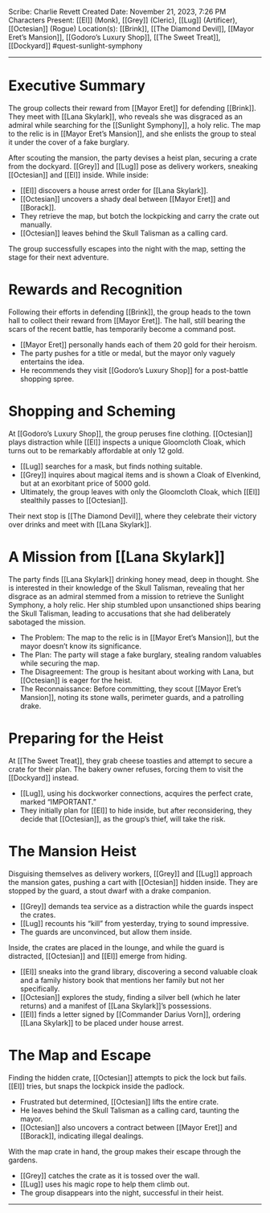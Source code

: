 Scribe: Charlie Revett
Created Date: November 21, 2023, 7:26 PM
Characters Present: [[El]] (Monk), [[Grey]] (Cleric), [[Lug]] (Artificer), [[Octesian]] (Rogue)
Location(s): [[Brink]], [[The Diamond Devil]], [[Mayor Eret’s Mansion]], [[Godoro’s Luxury Shop]], [[The Sweet Treat]], [[Dockyard]]
#quest-sunlight-symphony

---
# Executive Summary
The group collects their reward from [[Mayor Eret]] for defending [[Brink]]. They meet with [[Lana Skylark]], who reveals she was disgraced as an admiral while searching for the [[Sunlight Symphony]], a holy relic. The map to the relic is in [[Mayor Eret’s Mansion]], and she enlists the group to steal it under the cover of a fake burglary.

After scouting the mansion, the party devises a heist plan, securing a crate from the dockyard. [[Grey]] and [[Lug]] pose as delivery workers, sneaking [[Octesian]] and [[El]] inside. While inside:
- [[El]] discovers a house arrest order for [[Lana Skylark]].
- [[Octesian]] uncovers a shady deal between [[Mayor Eret]] and [[Borack]].
- They retrieve the map, but botch the lockpicking and carry the crate out manually.
- [[Octesian]] leaves behind the Skull Talisman as a calling card.

The group successfully escapes into the night with the map, setting the stage for their next adventure.
# Rewards and Recognition
Following their efforts in defending [[Brink]], the group heads to the town hall to collect their reward from [[Mayor Eret]]. The hall, still bearing the scars of the recent battle, has temporarily become a command post.
- [[Mayor Eret]] personally hands each of them 20 gold for their heroism.
- The party pushes for a title or medal, but the mayor only vaguely entertains the idea.
- He recommends they visit [[Godoro’s Luxury Shop]] for a post-battle shopping spree.
# Shopping and Scheming
At [[Godoro’s Luxury Shop]], the group peruses fine clothing. [[Octesian]] plays distraction while [[El]] inspects a unique Gloomcloth Cloak, which turns out to be remarkably affordable at only 12 gold.
- [[Lug]] searches for a mask, but finds nothing suitable.
- [[Grey]] inquires about magical items and is shown a Cloak of Elvenkind, but at an exorbitant price of 5000 gold.
- Ultimately, the group leaves with only the Gloomcloth Cloak, which [[El]] stealthily passes to [[Octesian]].

Their next stop is [[The Diamond Devil]], where they celebrate their victory over drinks and meet with [[Lana Skylark]].
# A Mission from [[Lana Skylark]]
The party finds [[Lana Skylark]] drinking honey mead, deep in thought. She is interested in their knowledge of the Skull Talisman, revealing that her disgrace as an admiral stemmed from a mission to retrieve the Sunlight Symphony, a holy relic. Her ship stumbled upon unsanctioned ships bearing the Skull Talisman, leading to accusations that she had deliberately sabotaged the mission.
- The Problem: The map to the relic is in [[Mayor Eret’s Mansion]], but the mayor doesn’t know its significance.
- The Plan: The party will stage a fake burglary, stealing random valuables while securing the map.
- The Disagreement: The group is hesitant about working with Lana, but [[Octesian]] is eager for the heist.
- The Reconnaissance: Before committing, they scout [[Mayor Eret’s Mansion]], noting its stone walls, perimeter guards, and a patrolling drake.
# Preparing for the Heist
At [[The Sweet Treat]], they grab cheese toasties and attempt to secure a crate for their plan. The bakery owner refuses, forcing them to visit the [[Dockyard]] instead.
- [[Lug]], using his dockworker connections, acquires the perfect crate, marked “IMPORTANT.”
- They initially plan for [[El]] to hide inside, but after reconsidering, they decide that [[Octesian]], as the group’s thief, will take the risk.
# The Mansion Heist
Disguising themselves as delivery workers, [[Grey]] and [[Lug]] approach the mansion gates, pushing a cart with [[Octesian]] hidden inside. They are stopped by the guard, a stout dwarf with a drake companion.
- [[Grey]] demands tea service as a distraction while the guards inspect the crates.
- [[Lug]] recounts his “kill” from yesterday, trying to sound impressive.
- The guards are unconvinced, but allow them inside.

Inside, the crates are placed in the lounge, and while the guard is distracted, [[Octesian]] and [[El]] emerge from hiding.
- [[El]] sneaks into the grand library, discovering a second valuable cloak and a family history book that mentions her family but not her specifically.
- [[Octesian]] explores the study, finding a silver bell (which he later returns) and a manifest of [[Lana Skylark]]’s possessions.
- [[El]] finds a letter signed by [[Commander Darius Vorn]], ordering [[Lana Skylark]] to be placed under house arrest.
# The Map and Escape
Finding the hidden crate, [[Octesian]] attempts to pick the lock but fails. [[El]] tries, but snaps the lockpick inside the padlock.
- Frustrated but determined, [[Octesian]] lifts the entire crate.
- He leaves behind the Skull Talisman as a calling card, taunting the mayor.
- [[Octesian]] also uncovers a contract between [[Mayor Eret]] and [[Borack]], indicating illegal dealings.

With the map crate in hand, the group makes their escape through the gardens.
- [[Grey]] catches the crate as it is tossed over the wall.
- [[Lug]] uses his magic rope to help them climb out.
- The group disappears into the night, successful in their heist.

---
